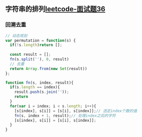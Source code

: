 <!-- 字符串的排列.md -->
## 字符串的排列[leetcode-面试题36](https://leetcode-cn.com/problems/zi-fu-chuan-de-pai-lie-lcof/)


### 回溯去重
```js
// 动态规划
var permutation = function(s) {
  if(!s.length)return [];
    
  const result = [];
  fn(s.split(''), 0, result)
  // 去重
  return Array.from(new Set(result))
};

function fn(s, index, result){
  if(s.length == index){
    result.push(s.join(''));
    return 
  }
  for(var i = index; i < s.length; i++){
    [s[index], s[i]] = [s[i], s[index]];// 选定index个数的值
    fn(s, index + 1, result);// 处理index之后的字符
    [s[index], s[i]] = [s[i], s[index]];
  }
}

```